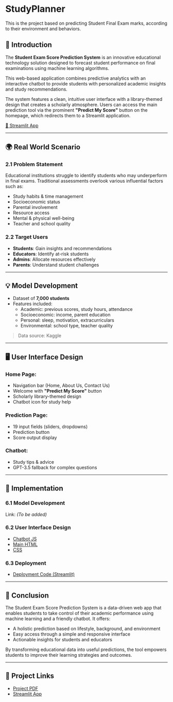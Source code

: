 # StudyPlanner

This is the project based on predicting Student Final Exam marks, according to their environment and behaviors.

## 📘 Introduction

The **Student Exam Score Prediction System** is an innovative educational technology solution designed to forecast student performance on final examinations using machine learning algorithms.

This web-based application combines predictive analytics with an interactive chatbot to provide students with personalized academic insights and study recommendations.

The system features a clean, intuitive user interface with a library-themed design that creates a scholarly atmosphere. Users can access the main prediction tool via the prominent **"Predict My Score"** button on the homepage, which redirects them to a Streamlit application.

[🔗 Streamlit App](https://study-planner-2025.streamlit.app/)

---

## 🌍 Real World Scenario

### 2.1 Problem Statement

Educational institutions struggle to identify students who may underperform in final exams. Traditional assessments overlook various influential factors such as:

- Study habits & time management
- Socioeconomic status
- Parental involvement
- Resource access
- Mental & physical well-being
- Teacher and school quality

### 2.2 Target Users

- **Students**: Gain insights and recommendations
- **Educators**: Identify at-risk students
- **Admins**: Allocate resources effectively
- **Parents**: Understand student challenges

---

## 💡 Model Development

- Dataset of **7,000 students**
- Features included:
  - Academic: previous scores, study hours, attendance
  - Socioeconomic: income, parent education
  - Personal: sleep, motivation, extracurriculars
  - Environmental: school type, teacher quality

> Data source: Kaggle

---

## 🖥️ User Interface Design

### Home Page:
- Navigation bar (Home, About Us, Contact Us)
- Welcome with **"Predict My Score"** button
- Scholarly library-themed design
- Chatbot icon for study help

### Prediction Page:
- 19 input fields (sliders, dropdowns)
- Prediction button
- Score output display

### Chatbot:
- Study tips & advice
- GPT-3.5 fallback for complex questions

---

## 🚀 Implementation

### 6.1 Model Development
Link: _(To be added)_

### 6.2 User Interface Design
- [Chatbot JS](https://github.com/hm7mihiranga/StudyPlanner/blob/main/chatbot.js)
- [Main HTML](https://github.com/hm7mihiranga/StudyPlanner/blob/main/main.html)
- [CSS](https://github.com/hm7mihiranga/StudyPlanner/blob/main/style.css)

### 6.3 Deployment
- [Deployment Code (Streamlit)](https://github.com/hm7mihiranga/StudyPlanner/blob/main/app.py)

---

## 🧾 Conclusion

The Student Exam Score Prediction System is a data-driven web app that enables students to take control of their academic performance using machine learning and a friendly chatbot. It offers:

- A holistic prediction based on lifestyle, background, and environment
- Easy access through a simple and responsive interface
- Actionable insights for students and educators

By transforming educational data into useful predictions, the tool empowers students to improve their learning strategies and outcomes.

---

## 📂 Project Links

- [Project PDF](https://github.com/hm7mihiranga/StudyPlanner/blob/main/StudyPlanner.pdf)
- [Streamlit App](https://study-planner-2025.streamlit.app/)

